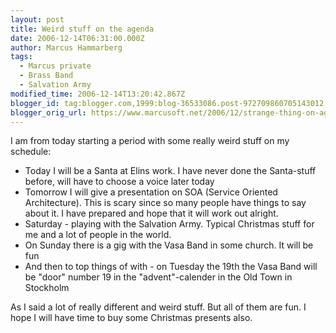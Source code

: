 ```yaml
---
layout: post
title: Weird stuff on the agenda
date: 2006-12-14T06:31:00.000Z
author: Marcus Hammarberg
tags:
  - Marcus private
  - Brass Band
  - Salvation Army
modified_time: 2006-12-14T13:20:42.867Z
blogger_id: tag:blogger.com,1999:blog-36533086.post-972709860705143012
blogger_orig_url: https://www.marcusoft.net/2006/12/strange-thing-on-agenda.html
---
```


I am
from today starting a period with some really weird stuff on my
schedule:

- Today I will be a Santa at Elins work. I have never done the
  Santa-stuff before, will have to choose a voice later today
- Tomorrow I will give a presentation on SOA (Service Oriented
  Architecture). This is scary since so many people have things to say
  about it. I have prepared and hope that it will work out alright.
- Saturday - playing with the Salvation Army. Typical Christmas stuff
  for me and a lot of people in the world.
- On Sunday there is a gig with the Vasa Band in some church. It will
  be fun
- And then to top things of with - on Tuesday the 19th the Vasa Band
  will be "door" number 19 in the "advent"-calender in the Old Town in
  Stockholm

As I said a lot of really different and weird stuff. But all of them are
fun. I hope I will have time to buy some Christmas presents also.
